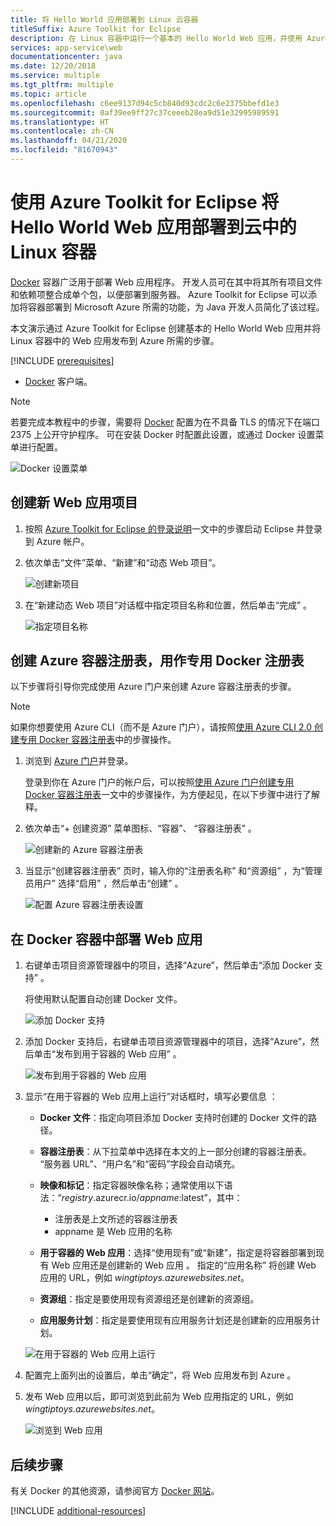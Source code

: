 ```yaml
---
title: 将 Hello World 应用部署到 Linux 云容器
titleSuffix: Azure Toolkit for Eclipse
description: 在 Linux 容器中运行一个基本的 Hello World Web 应用，并使用 Azure Toolkit for Eclipse 将它部署到云中。
services: app-service\web
documentationcenter: java
ms.date: 12/20/2018
ms.service: multiple
ms.tgt_pltfrm: multiple
ms.topic: article
ms.openlocfilehash: c6ee9137d94c5cb840d93cdc2c6e2375bbefd1e3
ms.sourcegitcommit: 0af39ee9ff27c37ceeeb28ea9d51e32995989591
ms.translationtype: HT
ms.contentlocale: zh-CN
ms.lasthandoff: 04/21/2020
ms.locfileid: "81670943"
---
```

# <a name="deploy-a-hello-world-web-app-to-a-linux-container-in-the-cloud-using-the-azure-toolkit-for-eclipse"></a>使用 Azure Toolkit for Eclipse 将 Hello World Web 应用部署到云中的 Linux 容器

[Docker] 容器广泛用于部署 Web 应用程序。 开发人员可在其中将其所有项目文件和依赖项整合成单个包，以便部署到服务器。 Azure Toolkit for Eclipse 可以添加将容器部署到 Microsoft Azure 所需的功能，为 Java 开发人员简化了该过程。

本文演示通过 Azure Toolkit for Eclipse 创建基本的 Hello World Web 应用并将 Linux 容器中的 Web 应用发布到 Azure 所需的步骤。

[!INCLUDE [prerequisites](includes/prerequisites.md)]
* [Docker] 客户端。

> [!NOTE]
>
> 若要完成本教程中的步骤，需要将 [Docker] 配置为在不具备 TLS 的情况下在端口 2375 上公开守护程序。 可在安装 Docker 时配置此设置，或通过 Docker 设置菜单进行配置。
>
> ![Docker 设置菜单][docker-settings-menu]
>

## <a name="create-a-new-web-app-project"></a>创建新 Web 应用项目

1. 按照 [Azure Toolkit for Eclipse 的登录说明](/azure/developer/java/eclipse/sign-in-instructions)一文中的步骤启动 Eclipse 并登录到 Azure 帐户。

1. 依次单击“文件”菜单、“新建”和“动态 Web 项目”。   
   
   ![创建新项目][file-new-project]

1. 在“新建动态 Web 项目”对话框中指定项目名称和位置，然后单击“完成”   。
   
   ![指定项目名称][project-name]

## <a name="create-an-azure-container-registry-to-use-as-a-private-docker-registry"></a>创建 Azure 容器注册表，用作专用 Docker 注册表

以下步骤将引导你完成使用 Azure 门户来创建 Azure 容器注册表的步骤。

> [!NOTE]
>
> 如果你想要使用 Azure CLI（而不是 Azure 门户），请按照[使用 Azure CLI 2.0 创建专用 Docker 容器注册表][Create Docker Registry using Azure CLI]中的步骤操作。
>

1. 浏览到 [Azure 门户]并登录。

   登录到你在 Azure 门户的帐户后，可以按照[使用 Azure 门户创建专用 Docker 容器注册表]一文中的步骤操作，为方便起见，在以下步骤中进行了解释。

1. 依次单击“+ 创建资源”  菜单图标、“容器”、  “容器注册表”  。
   
   ![创建新的 Azure 容器注册表][create-container-registry-01]

1. 当显示“创建容器注册表”  页时，输入你的“注册表名称”  和“资源组”  ，为“管理员用户”  选择“启用”  ，然后单击“创建”  。

   ![配置 Azure 容器注册表设置][create-container-registry-02]

## <a name="deploy-your-web-app-in-a-docker-container"></a>在 Docker 容器中部署 Web 应用

1. 右键单击项目资源管理器中的项目，选择“Azure”，然后单击“添加 Docker 支持”   。

   将使用默认配置自动创建 Docker 文件。

   ![添加 Docker 支持][add-docker-support]

1. 添加 Docker 支持后，右键单击项目资源管理器中的项目，选择“Azure”，然后单击“发布到用于容器的 Web 应用”   。

   ![发布到用于容器的 Web 应用][run-on-web-app-for-containers]

1. 显示“在用于容器的 Web 应用上运行”对话框时，填写必要信息  ：

   * **Docker 文件**：指定向项目添加 Docker 支持时创建的 Docker 文件的路径。 

   * **容器注册表**：从下拉菜单中选择在本文的上一部分创建的容器注册表。 “服务器 URL”、“用户名”和“密码”字段会自动填充。   

   * **映像和标记**：指定容器映像名称；通常使用以下语法：“*registry*.azurecr.io/*appname*:latest”，其中： 
      * 注册表是上文所述的容器注册表  
      * appname 是 Web 应用的名称  

   * **用于容器的 Web 应用**：选择“使用现有”或“新建”，指定是将容器部署到现有 Web 应用还是创建新的 Web 应用   。  指定的“应用名称”  将创建 Web 应用的 URL，例如 *wingtiptoys.azurewebsites.net*。

   * **资源组**：指定是要使用现有资源组还是创建新的资源组。 

   * **应用服务计划**：指定是要使用现有应用服务计划还是创建新的应用服务计划。 

   ![在用于容器的 Web 应用上运行][run-on-web-app-linux]

1. 配置完上面列出的设置后，单击“确定”，将 Web 应用发布到 Azure  。

1. 发布 Web 应用以后，即可浏览到此前为 Web 应用指定的 URL，例如 *wingtiptoys.azurewebsites.net*。

   ![浏览到 Web 应用][browsing-to-web-app]

## <a name="next-steps"></a>后续步骤

有关 Docker 的其他资源，请参阅官方 [Docker 网站][Docker]。

[!INCLUDE [additional-resources](includes/additional-resources.md)]

<!-- URL List -->

[Azure 门户]: https://portal.azure.com/
[使用 Azure 门户创建专用 Docker 容器注册表]: /azure/container-registry/container-registry-get-started-portal
[Azure for Java Developers]: /azure/developer/java/
[Java Tools for Visual Studio Team Services]: https://java.visualstudio.com/
[Create Docker Registry using Azure CLI]: /azure/container-registry/container-registry-get-started-azure-cli

[Docker]: https://www.docker.com/
[Configuring artifacts]: https://www.jetbrains.com/help/idea/2016.1/configuring-artifacts.html

<!-- IMG List -->

[add-docker-support]: media/hello-world-web-app-linux/add-docker-support.png
[browsing-to-web-app]:  media/hello-world-web-app-linux/browsing-to-web-app.png
[create-container-registry-01]: media/hello-world-web-app-linux/create-container-registry-01.png
[create-container-registry-02]: media/hello-world-web-app-linux/create-container-registry-02.png
[docker-settings-menu]: media/hello-world-web-app-linux/docker-settings-menu.png
[file-new-project]: media/hello-world-web-app-linux/file-new-project.png
[project-name]: media/hello-world-web-app-linux/project-name.png
[run-on-web-app-for-containers]: media/hello-world-web-app-linux/run-on-web-app-for-containers.png
[run-on-web-app-linux]: media/hello-world-web-app-linux/run-on-web-app-linux.png
